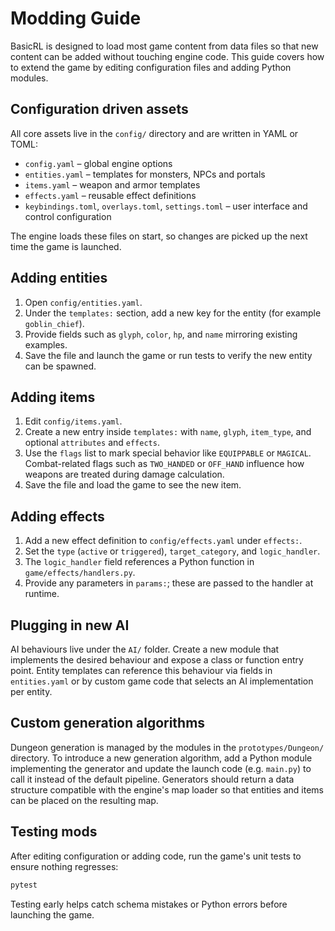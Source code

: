 # Modding Guide

BasicRL is designed to load most game content from data files so that new content can be added without touching engine code.  This guide covers how to extend the game by editing configuration files and adding Python modules.

## Configuration driven assets

All core assets live in the `config/` directory and are written in YAML or TOML:

- `config.yaml` – global engine options
- `entities.yaml` – templates for monsters, NPCs and portals
- `items.yaml` – weapon and armor templates
- `effects.yaml` – reusable effect definitions
- `keybindings.toml`, `overlays.toml`, `settings.toml` – user interface and control configuration

The engine loads these files on start, so changes are picked up the next time the game is launched.

## Adding entities

1. Open `config/entities.yaml`.
2. Under the `templates:` section, add a new key for the entity (for example `goblin_chief`).
3. Provide fields such as `glyph`, `color`, `hp`, and `name` mirroring existing examples.
4. Save the file and launch the game or run tests to verify the new entity can be spawned.

## Adding items

1. Edit `config/items.yaml`.
2. Create a new entry inside `templates:` with `name`, `glyph`, `item_type`, and optional `attributes` and `effects`.
3. Use the `flags` list to mark special behavior like `EQUIPPABLE` or `MAGICAL`.  Combat-related flags such as `TWO_HANDED` or `OFF_HAND` influence how weapons are treated during damage calculation.
4. Save the file and load the game to see the new item.

## Adding effects

1. Add a new effect definition to `config/effects.yaml` under `effects:`.
2. Set the `type` (`active` or `triggered`), `target_category`, and `logic_handler`.
3. The `logic_handler` field references a Python function in `game/effects/handlers.py`.
4. Provide any parameters in `params:`; these are passed to the handler at runtime.

## Plugging in new AI

AI behaviours live under the `AI/` folder.  Create a new module that implements the desired behaviour and expose a class or function entry point.  Entity templates can reference this behaviour via fields in `entities.yaml` or by custom game code that selects an AI implementation per entity.

## Custom generation algorithms

Dungeon generation is managed by the modules in the `prototypes/Dungeon/` directory.  To introduce a new generation algorithm, add a Python module implementing the generator and update the launch code (e.g. `main.py`) to call it instead of the default pipeline.  Generators should return a data structure compatible with the engine's map loader so that entities and items can be placed on the resulting map.

## Testing mods

After editing configuration or adding code, run the game's unit tests to ensure nothing regresses:

```bash
pytest
```

Testing early helps catch schema mistakes or Python errors before launching the game.
